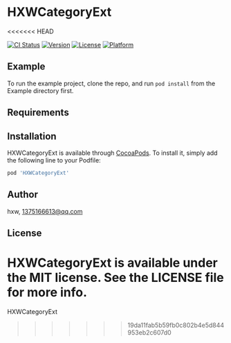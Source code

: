 # HXWCategoryExt
<<<<<<< HEAD

[![CI Status](https://img.shields.io/travis/hxw/HXWCategoryExt.svg?style=flat)](https://travis-ci.org/hxw/HXWCategoryExt)
[![Version](https://img.shields.io/cocoapods/v/HXWCategoryExt.svg?style=flat)](https://cocoapods.org/pods/HXWCategoryExt)
[![License](https://img.shields.io/cocoapods/l/HXWCategoryExt.svg?style=flat)](https://cocoapods.org/pods/HXWCategoryExt)
[![Platform](https://img.shields.io/cocoapods/p/HXWCategoryExt.svg?style=flat)](https://cocoapods.org/pods/HXWCategoryExt)

## Example

To run the example project, clone the repo, and run `pod install` from the Example directory first.

## Requirements

## Installation

HXWCategoryExt is available through [CocoaPods](https://cocoapods.org). To install
it, simply add the following line to your Podfile:

```ruby
pod 'HXWCategoryExt'
```

## Author

hxw, 1375166613@qq.com

## License

HXWCategoryExt is available under the MIT license. See the LICENSE file for more info.
=======
HXWCategoryExt
>>>>>>> 19da11fab5b59fb0c802b4e5d844953eb2c607d0
